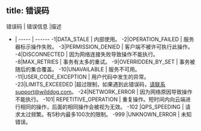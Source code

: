 title:  错误码
---

错误码	| 错误信息 |描述  
- | ----- | ------
-1|DATA_STALE | 内部使用。
-2|OPERATION_FAILED | 服务器标示操作失败。
-3|PERMISSION_DENIED | 客户端不被许可执行此操作。
-4|DISCONNECTED | 因为网络连接失败导致操作不能执行。
-8|MAX_RETRIES | 事务有太多的重试。
-9|OVERRIDDEN_BY_SET | 事务被随后的集合覆盖。
-10|UNAVAILABLE | 服务不可用。
-11|USER_CODE_EXCEPTION	 | 用户代码中发生的异常。
-23|LIMITS_EXCEEDED |超过限制，如果遇到此错误码，请联系support@wilddog.com。
-24|NETWORK_ERROR	| 因为网络原因导致操作不能执行。
-101|	REPETITIVE_OPERATION	| 重复操作。短时间内向云端进行相同的操作，后面的相同操作会被视为无效。
-102 |QPS_SPEEDING	 | 请求太过频繁。有5秒内最多100次的限制。
-999 |UNKNOWN_ERROR | 未知错误。


	

